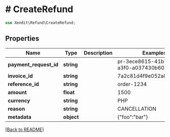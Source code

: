# # CreateRefund


```php
use Xendit\Refund\CreateRefund;
```
## Properties

| Name | Type | Description | Examples | Notes |
| ------------ | ------------- | ------------- | ------------- | -------------|
| **payment_request_id** | **string** |  | pr-3ece8615-41b7-4983-a3f0-a037430b6036 |  [optional] |
| **invoice_id** | **string** |  | 7a2c81d4f9e052a870bf37d2 |  [optional] |
| **reference_id** | **string** |  | order-1234 |  [optional] |
| **amount** | **float** |  | 1500 |  [optional] |
| **currency** | **string** |  | PHP |  [optional] |
| **reason** | **string** |  | CANCELLATION |  [optional] |
| **metadata** | **object** |  | {&quot;foo&quot;:&quot;bar&quot;} |  [optional] |


[[Back to README]](../../README.md)
